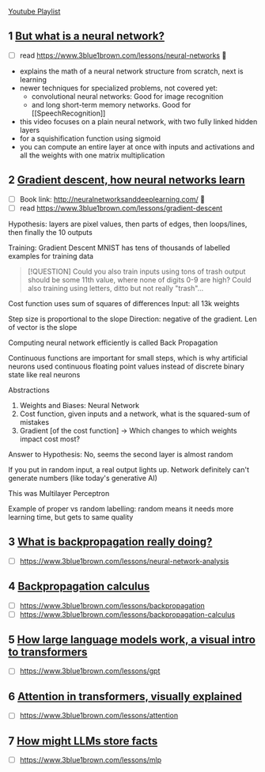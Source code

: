 [Youtube Playlist](https://www.youtube.com/playlist?list=PLZHQObOWTQDNU6R1_67000Dx_ZCJB-3pi)

## 1 [But what is a neural network?](https://www.youtube.com/watch?v=aircAruvnKk)
- [ ] read https://www.3blue1brown.com/lessons/neural-networks 🔼 
- explains the math of a neural network structure from scratch, next is learning
- newer techniques for specialized problems, not covered yet:
	- convolutional neural networks: Good for image recognition
	- and long short-term memory networks. Good for [[SpeechRecognition]] 
- this video focuses on a plain neural network, with two fully linked hidden layers
- for a squishification function using sigmoid 
- you can compute an entire layer at once with inputs and activations and all the weights with one matrix multiplication 
## 2 [Gradient descent, how neural networks learn](https://www.youtube.com/watch?v=IHZwWFHWa-w)
- [ ] Book link: http://neuralnetworksanddeeplearning.com/ 🔼 
- [ ] read https://www.3blue1brown.com/lessons/gradient-descent

Hypothesis: layers are pixel values, then parts of edges, then loops/lines, then finally the 10 outputs

Training: Gradient Descent
MNIST has tens of thousands of labelled examples for training data

> [!QUESTION] Could you also train inputs using tons of trash
>  output should be some 11th value, where none of digits 0-9 are high?
>  Could also training using letters, ditto but not really "trash"...

Cost function uses sum of squares of differences
Input: all 13k weights

Step size is proportional to the slope
Direction: negative of the gradient. Len of vector is the slope

Computing neural network efficiently is called Back Propagation

Continuous functions are important for small steps, which is why artificial neurons
used continuous floating point values instead of discrete binary state like real neurons

Abstractions
1) Weights and Biases: Neural Network
2) Cost function, given inputs and a network, what is the squared-sum of mistakes
3) Gradient \[of the cost function] -> Which changes to which weights impact cost most?

Answer to Hypothesis: No, seems the second layer is almost random

If you put in random input, a real output lights up.
Network definitely can't generate numbers (like today's generative AI)

This was Multilayer Perceptron

Example of proper vs random labelling: random means it needs more learning time, but gets to same quality

## 3 [What is backpropagation really doing?](https://www.youtube.com/watch?v=Ilg3gGewQ5U)
- [ ] https://www.3blue1brown.com/lessons/neural-network-analysis
## 4 [Backpropagation calculus](https://www.youtube.com/watch?v=tIeHLnjs5U8)
- [ ] https://www.3blue1brown.com/lessons/backpropagation
- [ ] https://www.3blue1brown.com/lessons/backpropagation-calculus
## 5 [How large language models work, a visual intro to transformers](https://www.youtube.com/watch?v=wjZofJX0v4M)
- [ ] https://www.3blue1brown.com/lessons/gpt
## 6 [Attention in transformers, visually explained](https://www.youtube.com/watch?v=eMlx5fFNoYc)
- [ ] https://www.3blue1brown.com/lessons/attention
## 7 [How might LLMs store facts](https://www.youtube.com/watch?v=9-Jl0dxWQs8)
- [ ] https://www.3blue1brown.com/lessons/mlp
